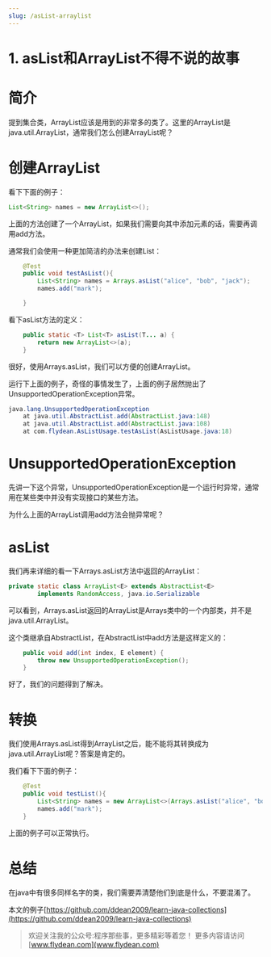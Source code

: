 ```yaml
---
slug: /asList-arraylist
---
```


# 1. asList和ArrayList不得不说的故事

# 简介

提到集合类，ArrayList应该是用到的非常多的类了。这里的ArrayList是java.util.ArrayList，通常我们怎么创建ArrayList呢？

# 创建ArrayList

看下下面的例子：

~~~java
List<String> names = new ArrayList<>();
~~~

上面的方法创建了一个ArrayList，如果我们需要向其中添加元素的话，需要再调用add方法。

通常我们会使用一种更加简洁的办法来创建List：

~~~java
    @Test
    public void testAsList(){
        List<String> names = Arrays.asList("alice", "bob", "jack");
        names.add("mark");

    }
~~~

看下asList方法的定义：

~~~java
    public static <T> List<T> asList(T... a) {
        return new ArrayList<>(a);
    }
~~~

很好，使用Arrays.asList，我们可以方便的创建ArrayList。

运行下上面的例子，奇怪的事情发生了，上面的例子居然抛出了UnsupportedOperationException异常。

~~~java
java.lang.UnsupportedOperationException
	at java.util.AbstractList.add(AbstractList.java:148)
	at java.util.AbstractList.add(AbstractList.java:108)
	at com.flydean.AsListUsage.testAsList(AsListUsage.java:18)
~~~

# UnsupportedOperationException

先讲一下这个异常，UnsupportedOperationException是一个运行时异常，通常用在某些类中并没有实现接口的某些方法。

为什么上面的ArrayList调用add方法会抛异常呢？

# asList

我们再来详细的看一下Arrays.asList方法中返回的ArrayList：

~~~java
private static class ArrayList<E> extends AbstractList<E>
        implements RandomAccess, java.io.Serializable
~~~

可以看到，Arrays.asList返回的ArrayList是Arrays类中的一个内部类，并不是java.util.ArrayList。

这个类继承自AbstractList，在AbstractList中add方法是这样定义的：

~~~java
    public void add(int index, E element) {
        throw new UnsupportedOperationException();
    }
~~~

好了，我们的问题得到了解决。

# 转换

我们使用Arrays.asList得到ArrayList之后，能不能将其转换成为java.util.ArrayList呢？答案是肯定的。

我们看下下面的例子：

~~~java
    @Test
    public void testList(){
        List<String> names = new ArrayList<>(Arrays.asList("alice", "bob", "jack"));
        names.add("mark");
    }
~~~

上面的例子可以正常执行。



# 总结

在java中有很多同样名字的类，我们需要弄清楚他们到底是什么，不要混淆了。

本文的例子[https://github.com/ddean2009/learn-java-collections](https://github.com/ddean2009/learn-java-collections)

> 欢迎关注我的公众号:程序那些事，更多精彩等着您！
> 更多内容请访问 [www.flydean.com](www.flydean.com)






